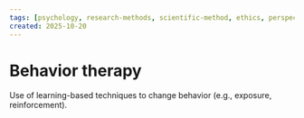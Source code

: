```yaml
---
tags: [psychology, research-methods, scientific-method, ethics, perspectives]
created: 2025-10-20
---
```

# Behavior therapy

Use of learning-based techniques to change behavior (e.g., exposure, reinforcement).
